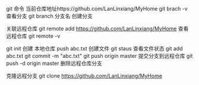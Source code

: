 git 命令 
当前仓库地址https://github.com/LanLinxiang/MyHome
git brach -v 查看分支 
git branch 分支名 创建分支

关联远程仓库
git remote add https://github.com/LanLinxiang/MyHome
查看远程仓库 git remote -v 

git init 创建 本地仓库
push abc.txt 创建文件
git staus 查看文件状态
git add abc.txt 
git commit -m "abc.txt"
git push origin master 提交分支到远程仓库
git push -d origin master 删除远程仓库分支


克隆远程分支
git clone https://github.com/LanLinxiang/MyHome


